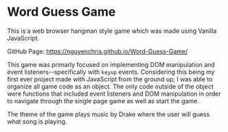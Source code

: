 # Word Guess Game
This is a web browser hangman style game which was made using Vanilla JavaScript. 

GitHub Page: https://nguyenchris.github.io/Word-Guess-Game/

This game was primarly focused on implementing DOM manipulation and event listeners--specifically with `keyup` events. Considering this being my first ever project made with JavaScript from the ground up, I was able to organize all game code as an object. The only code outside of the object were functions that included event listeners and DOM manipulation in order to navigate through the single page game as well as start the game. 

The theme of the game plays music by Drake where the user will guess what song is playing. 

